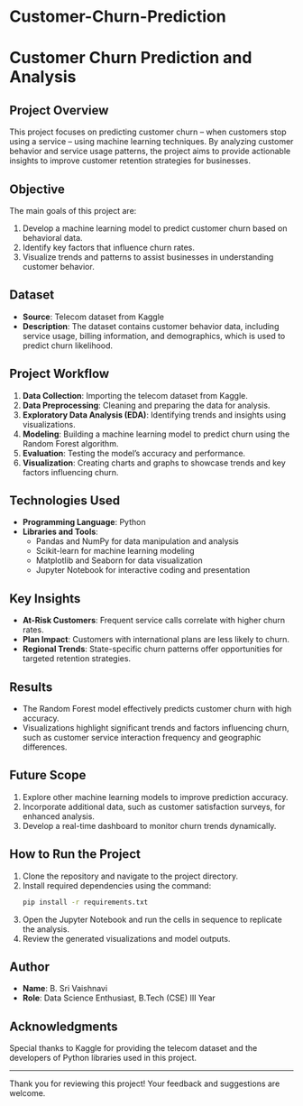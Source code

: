 # Customer-Churn-Prediction
# Customer Churn Prediction and Analysis

## Project Overview
This project focuses on predicting customer churn – when customers stop using a service – using machine learning techniques. By analyzing customer behavior and service usage patterns, the project aims to provide actionable insights to improve customer retention strategies for businesses.

## Objective
The main goals of this project are:

1. Develop a machine learning model to predict customer churn based on behavioral data.
2. Identify key factors that influence churn rates.
3. Visualize trends and patterns to assist businesses in understanding customer behavior.

## Dataset
- **Source**: Telecom dataset from Kaggle
- **Description**: The dataset contains customer behavior data, including service usage, billing information, and demographics, which is used to predict churn likelihood.

## Project Workflow
1. **Data Collection**: Importing the telecom dataset from Kaggle.
2. **Data Preprocessing**: Cleaning and preparing the data for analysis.
3. **Exploratory Data Analysis (EDA)**: Identifying trends and insights using visualizations.
4. **Modeling**: Building a machine learning model to predict churn using the Random Forest algorithm.
5. **Evaluation**: Testing the model’s accuracy and performance.
6. **Visualization**: Creating charts and graphs to showcase trends and key factors influencing churn.

## Technologies Used
- **Programming Language**: Python
- **Libraries and Tools**:
  - Pandas and NumPy for data manipulation and analysis
  - Scikit-learn for machine learning modeling
  - Matplotlib and Seaborn for data visualization
  - Jupyter Notebook for interactive coding and presentation

## Key Insights
- **At-Risk Customers**: Frequent service calls correlate with higher churn rates.
- **Plan Impact**: Customers with international plans are less likely to churn.
- **Regional Trends**: State-specific churn patterns offer opportunities for targeted retention strategies.

## Results
- The Random Forest model effectively predicts customer churn with high accuracy.
- Visualizations highlight significant trends and factors influencing churn, such as customer service interaction frequency and geographic differences.

## Future Scope
1. Explore other machine learning models to improve prediction accuracy.
2. Incorporate additional data, such as customer satisfaction surveys, for enhanced analysis.
3. Develop a real-time dashboard to monitor churn trends dynamically.

## How to Run the Project
1. Clone the repository and navigate to the project directory.
2. Install required dependencies using the command:
   ```bash
   pip install -r requirements.txt
   ```
3. Open the Jupyter Notebook and run the cells in sequence to replicate the analysis.
4. Review the generated visualizations and model outputs.

## Author
- **Name**: B. Sri Vaishnavi
- **Role**: Data Science Enthusiast, B.Tech (CSE) III Year

## Acknowledgments
Special thanks to Kaggle for providing the telecom dataset and the developers of Python libraries used in this project.

---
Thank you for reviewing this project! Your feedback and suggestions are welcome.

